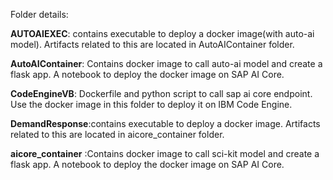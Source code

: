 Folder details: <br>

**AUTOAIEXEC**: contains executable to deploy a docker image(with auto-ai model). Artifacts related to this are located in AutoAIContainer folder. <br>

**AutoAIContainer**: Contains docker image to call auto-ai model and create a flask app. A notebook to deploy the docker image on SAP AI Core. <br>

**CodeEngineVB**: Dockerfile and python script to call sap ai core endpoint. Use the docker image in this folder to deploy it on IBM Code Engine. <br>

**DemandResponse**:contains executable to deploy a docker image. Artifacts related to this are located in aicore_container folder. <br>

**aicore_container** :Contains docker image to call sci-kit model and create a flask app. A notebook to deploy the docker image on SAP AI Core. <br>
